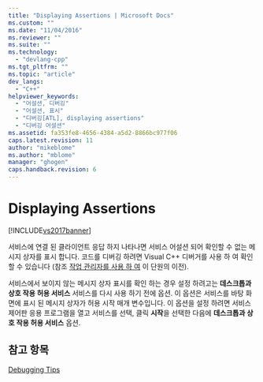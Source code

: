 ```yaml
---
title: "Displaying Assertions | Microsoft Docs"
ms.custom: ""
ms.date: "11/04/2016"
ms.reviewer: ""
ms.suite: ""
ms.technology: 
  - "devlang-cpp"
ms.tgt_pltfrm: ""
ms.topic: "article"
dev_langs: 
  - "C++"
helpviewer_keywords: 
  - "어설션, 디버깅"
  - "어설션, 표시"
  - "디버깅[ATL], displaying assertions"
  - "디버깅 어설션"
ms.assetid: fa353fe8-4656-4384-a5d2-8866bc977f06
caps.latest.revision: 11
author: "mikeblome"
ms.author: "mblome"
manager: "ghogen"
caps.handback.revision: 6
---
```

# Displaying Assertions
[!INCLUDE[vs2017banner](../assembler/inline/includes/vs2017banner.md)]

서비스에 연결 된 클라이언트 응답 하지 나타나면 서비스 어설션 되어 확인할 수 없는 메시지 상자를 표시 합니다.  코드를 디버깅 하려면 Visual C\+\+ 디버거를 사용 하 여 확인할 수 있습니다 \(참조  [작업 관리자를 사용 하 여](../atl/using-task-manager.md) 이 단원의 이전\).  
  
 서비스에서 보이지 않는 메시지 상자 표시를 확인 하는 경우 설정 하려고는  **데스크톱과 상호 작용 허용 서비스** 서비스를 다시 사용 하기 전에 옵션.  이 옵션은 서비스를 바탕 화면에 표시 된 메시지 상자가 허용 시작 매개 변수입니다.  이 옵션을 설정 하려면 서비스 제어판 응용 프로그램을 열고 서비스를 선택, 클릭  **시작**을 선택한 다음에  **데스크톱과 상호 작용 허용 서비스** 옵션.  
  
## 참고 항목  
 [Debugging Tips](../atl/debugging-tips.md)